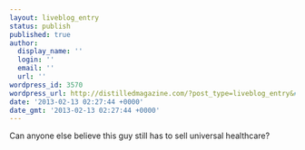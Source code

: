 ```yaml
---
layout: liveblog_entry
status: publish
published: true
author:
  display_name: ''
  login: ''
  email: ''
  url: ''
wordpress_id: 3570
wordpress_url: http://distilledmagazine.com/?post_type=liveblog_entry&#038;p=3570
date: '2013-02-13 02:27:44 +0000'
date_gmt: '2013-02-13 02:27:44 +0000'
---
```

<p>Can anyone else believe this guy still has to sell universal healthcare?</p>
